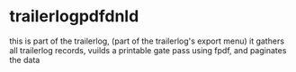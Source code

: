 # trailerlogpdfdnld
this is part of the trailerlog, (part of the trailerlog's export menu) it gathers all trailerlog records, vuilds a printable gate pass using fpdf, and paginates the data 
